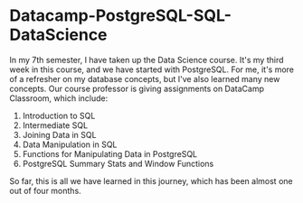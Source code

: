 # Datacamp-PostgreSQL-SQL-DataScience
In my 7th semester, I have taken up the Data Science course. It's my third week in this course, and we have started with PostgreSQL.
For me, it's more of a refresher on my database concepts, but I've also learned many new concepts. Our course professor is giving 
assignments on DataCamp Classroom, which include:
1. Introduction to SQL
2. Intermediate SQL
3. Joining Data in SQL
4. Data Manipulation in SQL
5. Functions for Manipulating Data in PostgreSQL
6. PostgreSQL Summary Stats and Window Functions
   
So far, this is all we have learned in this journey, which has been almost one out of four months.
